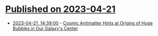# [Published on 2023-04-21](index.md)

* [2023-04-21, 14:39:00](https://soylentnews.org/article.pl?sid=23/04/20/1543244&from=rss) - [Cosmic Antimatter Hints at Origins of Huge Bubbles in Our Galaxy's Center](https://soylentnews.org/article.pl?sid=23/04/20/1543244&from=rss)
